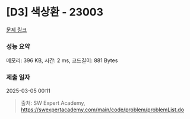 # [D3] 색상환 - 23003 

[문제 링크](https://swexpertacademy.com/main/code/problem/problemDetail.do?contestProbId=AZROsPgqE88DFAWB) 

### 성능 요약

메모리: 396 KB, 시간: 2 ms, 코드길이: 881 Bytes

### 제출 일자

2025-03-05 00:11



> 출처: SW Expert Academy, https://swexpertacademy.com/main/code/problem/problemList.do